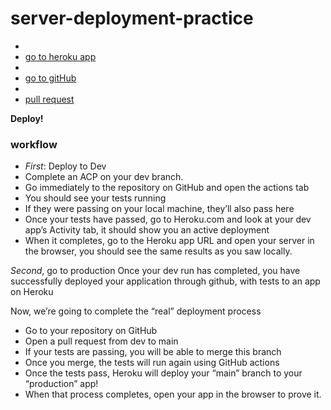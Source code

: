 # server-deployment-practice
- <li><a href=https://dashboard.heroku.com/apps/nassir-server-deploy-dev class="icon fa-twitter"><span class="label">go to heroku app </span></a>
- <li><a href=https://github.com/nassir1976/server-deployment-practice class="icon fa-twitter"><span class="label">go to gitHub </span></a>

- <li><a href=https://github.com/nassir1976/server-deployment-practice/pull/2 class="icon fa-twitter"><span class="label"> pull request </span></a>

 **Deploy!**
### workflow
- *First*: Deploy to Dev
- Complete an ACP on your dev branch.
- Go immediately to the repository on GitHub and open the actions tab
- You should see your tests running
- If they were passing on your local machine, they’ll also pass here
- Once your tests have passed, go to Heroku.com and look at your dev app’s Activity tab, it should show you an active deployment
- When it completes, go to the Heroku app URL and open your server in the browser, you should see the same results as you saw locally.

*Second*, go to production
Once your dev run has completed, you have successfully deployed your application through github, with tests to an app on Heroku

Now, we’re going to complete the “real” deployment process

- Go to your repository on GitHub
- Open a pull request from dev to main
- If your tests are passing, you will be able to merge this branch
- Once you merge, the tests will run again using GitHub actions
- Once the tests pass, Heroku will deploy your “main” branch to your “production” app!
- When that process completes, open your app in the browser to prove it.
